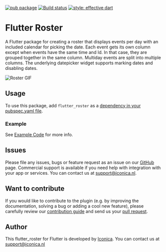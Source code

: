 [![pub package](https://img.shields.io/pub/v/flutter_roster.svg)](https://github.com/Iconica-Development) [![Build status](https://img.shields.io/github/workflow/status/Iconica-Development/flutter_roster/CI)](https://github.com/Iconica-Development/flutter_roster/actions/new) [![style: effective dart](https://img.shields.io/badge/style-effective_dart-40c4ff.svg)](https://github.com/tenhobi/effective_dart) 

# Flutter Roster

A Flutter package for creating a roster that displays events per day with an included calendar for picking the date. Each event gets its own column except when events have the same time and Id. In that case, they are grouped together in the same column.
Multiday events are split into multiple columns.
The underlying datepicker widget supports marking dates and disabling dates.

![Roster GIF](flutter_roster.gif)

## Usage

To use this package, add `flutter_roster` as a [dependency in your pubspec.yaml file](https://flutter.dev/docs/development/platform-integration/platform-channels).

### Example

See [Example Code](example/lib/main.dart) for more info.

## Issues

Please file any issues, bugs or feature request as an issue on our [GitHub](https://github.com/Iconica-Development/flutter_roster) page. Commercial support is available if you need help with integration with your app or services. You can contact us at [support@iconica.nl](mailto:support@iconica.nl).

## Want to contribute

If you would like to contribute to the plugin (e.g. by improving the documentation, solving a bug or adding a cool new feature), please carefully review our [contribution guide](./CONTRIBUTING.md) and send us your [pull request](https://github.com/Iconica-Development/flutter_roster/pulls).

## Author

This flutter_roster for Flutter is developed by [Iconica](https://iconica.nl). You can contact us at <support@iconica.nl>